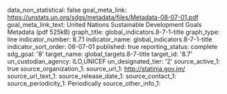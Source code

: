 data_non_statistical: false
goal_meta_link: https://unstats.un.org/sdgs/metadata/files/Metadata-08-07-01.pdf
goal_meta_link_text: United Nations Sustainable Development Goals Metadata (pdf 525kB)
graph_title: global_indicators.8-7-1-title
graph_type: line
indicator_number: 8.7.1
indicator_name: global_indicators.8-7-1-title
indicator_sort_order: 08-07-01
published: true
reporting_status: complete
sdg_goal: '8'
target_name: global_targets.8-7-title
target_id: '8.7'
un_custodian_agency: ILO,UNICEF
un_designated_tier: '2'
source_active_1: true
source_organization_1: 
source_url_1: http://statinja.gov.jm/
source_url_text_1: 
source_release_date_1: 
source_contact_1: 
source_periodicity_1: Periodically
source_other_info_1: 
